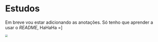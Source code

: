 # **Estudos**
Em breve vou estar adicionando as anotações. Só tenho que aprender a usar o *README*, HaHaHa =]

<img src="C:\Users\Yekun762\Downloads\Captura de tela 2020-11-13 235111.png" style="zoom:50%;" /> 